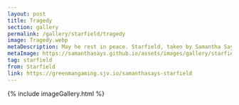 ```yaml
---
layout: post
title: Tragedy
section: gallery
permalink: /gallery/starfield/tragedy
image: Tragedy.webp
metaDescription: May he rest in peace. Starfield, taken by Samantha Says.
metaImage: https://samanthasays.github.io/assets/images/gallery/starfield/Tragedy.webp
tag: starfield
from: Starfield
link: https://greenmangaming.sjv.io/samanthasays-starfield
---
```

{% include imageGallery.html %}